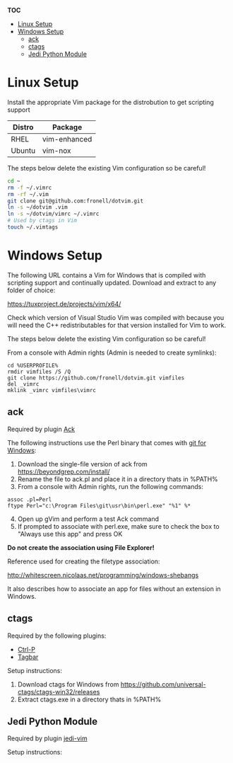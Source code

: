 __TOC__

<!--ts-->
   * [Linux Setup](#linux-setup)
   * [Windows Setup](#windows-setup)
      * [ack](#ack)
      * [ctags](#ctags)
      * [Jedi Python Module](#jedi-python-module)

<!-- Added by: Chris Wornell, at: 2018-06-16T18:52-05:00 -->

<!--te-->

# Linux Setup

Install the appropriate Vim package for the distrobution to get scripting support

Distro | Package
-|-
RHEL | vim-enhanced
Ubuntu | vim-nox

The steps below delete the existing Vim configuration so be careful!

```bash
cd ~
rm -f ~/.vimrc
rm -rf ~/.vim
git clone git@github.com:fronell/dotvim.git
ln -s ~/dotvim .vim
ln -s ~/dotvim/vimrc ~/.vimrc
# Used by ctags in Vim
touch ~/.vimtags
```

# Windows Setup

The following URL contains a Vim for Windows that is compiled with scripting support and continually updated.  Download and extract to any folder of choice:

https://tuxproject.de/projects/vim/x64/

Check which version of Visual Studio Vim was compiled with because you will need
the C++ redistributables for that version installed for Vim to work.

The steps below delete the existing Vim configuration so be careful!

From a console with Admin rights (Admin is needed to create symlinks):

```
cd %USERPROFILE%
rmdir vimfiles /S /Q
git clone https://github.com/fronell/dotvim.git vimfiles
del _vimrc
mklink _vimrc vimfiles\vimrc
```

## ack

Required by plugin [Ack](https://github.com/mileszs/ack.vim.git)

The following instructions use the Perl binary that comes with [git for Windows](https://git-scm.com):

1. Download the single-file version of ack from https://beyondgrep.com/install/
2. Rename the file to ack.pl and place it in a directory thats in %PATH%
3. From a console with Admin rights, run the following commands:
```
assoc .pl=Perl  
ftype Perl="c:\Program Files\git\usr\bin\perl.exe" "%1" %*
```
4. Open up gVim and perform a test Ack command
5. If prompted to associate with perl.exe, make sure to check the box to "Always
use this app" and press OK

**Do not create the association using File Explorer!**  

Reference used for creating the filetype association:

http://whitescreen.nicolaas.net/programming/windows-shebangs

It also describes how to associate an app for files without an extension in
Windows.

## ctags

Required by the following plugins:

* [Ctrl-P](https://github.com/ctrlpvim/ctrlp.vim)
* [Tagbar](https://github.com/majutsushi/tagbar.git)

Setup instructions:

1. Download ctags for Windows from https://github.com/universal-ctags/ctags-win32/releases
2. Extract ctags.exe in a directory thats in %PATH%

## Jedi Python Module

Required by plugin [jedi-vim](https://github.com/davidhalter/jedi-vim)

Setup instructions:
